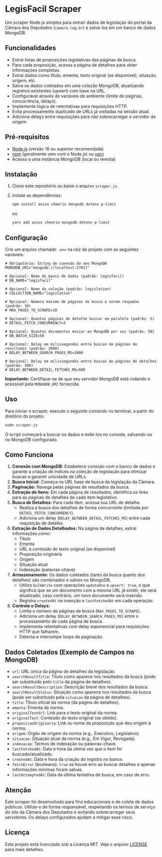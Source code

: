 # LegisFacil Scraper

Um scraper Node.js simples para extrair dados de legislação do portal da Câmara dos Deputados (`camara.leg.br`) e salvá-los em um banco de dados MongoDB.

## Funcionalidades

*   Extrai listas de proposições legislativas das páginas de busca.
*   Para cada proposição, acessa a página de detalhes para obter informações completas.
*   Extrai dados como título, ementa, texto original (se disponível), situação, origem, etc.
*   Salva os dados coletados em uma coleção MongoDB, atualizando registros existentes (upsert) com base na URL.
*   Configurável através de variáveis de ambiente (limite de páginas, concorrência, delays).
*   Implementa lógica de retentativas para requisições HTTP.
*   Evita processamento duplicado de URLs já visitadas na sessão atual.
*   Adiciona delays entre requisições para não sobrecarregar o servidor de origem.

## Pré-requisitos

*   [Node.js](https://nodejs.org/) (versão 16 ou superior recomendada)
*   [npm](https://www.npmjs.com/) (geralmente vem com o Node.js) ou [yarn](https://yarnpkg.com/)
*   Acesso a uma instância MongoDB (local ou remota)

## Instalação

1.  Clone este repositório ou baixe o arquivo `scraper.js`.

2.  Instale as dependências:
    ```bash
    npm install axios cheerio mongodb dotenv p-limit
    ```
    ou
    ```bash
    yarn add axios cheerio mongodb dotenv p-limit
    ```

## Configuração

Crie um arquivo chamado `.env` na raiz do projeto com as seguintes variáveis:

```env
# Obrigatório: String de conexão do seu MongoDB
MONGODB_URI="mongodb://localhost:27017"

# Opcional: Nome do banco de dados (padrão: legisfacil)
# DB_NAME="legisfacil"

# Opcional: Nome da coleção (padrão: legislation)
# COLLECTION_NAME="legislation"

# Opcional: Número máximo de páginas de busca a serem raspadas (padrão: 10)
# MAX_PAGES_TO_SCRAPE=10

# Opcional: Quantas páginas de detalhe buscar em paralelo (padrão: 5)
# DETAIL_FETCH_CONCURRENCY=5

# Opcional: Quantos documentos enviar ao MongoDB por vez (padrão: 50)
# DB_BATCH_SIZE=50

# Opcional: Delay em milissegundos entre buscas de páginas de resultados (padrão: 2000)
# DELAY_BETWEEN_SEARCH_PAGES_MS=2000

# Opcional: Delay em milissegundos entre buscas de páginas de detalhes (padrão: 500)
# DELAY_BETWEEN_DETAIL_FETCHES_MS=500
```

**Importante:** Certifique-se de que seu servidor MongoDB está rodando e acessível pela `MONGODB_URI` fornecida.

## Uso

Para iniciar o scraper, execute o seguinte comando no terminal, a partir do diretório do projeto:

```bash
node scraper.js
```

O script começará a buscar os dados e exibi-los no console, salvando-os no MongoDB configurado.

## Como Funciona

1.  **Conexão com MongoDB:** Estabelece conexão com o banco de dados e garante a criação de índices na coleção de legislação para otimizar buscas e garantir unicidade de URLs.
2.  **Busca Inicial:** Começa na URL base de busca da legislação da Câmara.
3.  **Paginação:** Navega pelas páginas de resultados da busca.
4.  **Extração de Itens:** Em cada página de resultados, identifica os links para as páginas de detalhes de cada item legislativo.
5.  **Busca de Detalhes:** Para cada item, acessa sua URL de detalhe.
    *   Realiza a busca dos detalhes de forma concorrente (limitada por `DETAIL_FETCH_CONCURRENCY`).
    *   Adiciona um delay (`DELAY_BETWEEN_DETAIL_FETCHES_MS`) entre cada requisição de detalhe.
6.  **Extração de Dados Detalhados:** Na página de detalhes, extrai informações como:
    *   Título
    *   Ementa
    *   URL e conteúdo do texto original (se disponível)
    *   Proposição originária
    *   Origem
    *   Situação atual
    *   Indexação (palavras-chave)
7.  **Armazenamento:** Os dados coletados (tanto da busca quanto dos detalhes) são combinados e salvos no MongoDB.
    *   Utiliza `bulkWrite` com operações `updateOne` e `upsert: true`, o que significa que se um documento com a mesma URL já existir, ele será atualizado; caso contrário, um novo documento será inserido.
    *   Registra `createdAt` na inserção e `lastFetchedAt` em cada operação.
8.  **Controle e Delays:**
    *   Limita o número de páginas de busca (`MAX_PAGES_TO_SCRAPE`).
    *   Adiciona um delay (`DELAY_BETWEEN_SEARCH_PAGES_MS`) entre o processamento de cada página de busca.
    *   Implementa retentativas com delay exponencial para requisições HTTP que falharem.
    *   Detecta e interrompe loops de paginação.

## Dados Coletados (Exemplo de Campos no MongoDB)

*   `url`: URL única da página de detalhes da legislação.
*   `searchResultTitle`: Título como aparece nos resultados da busca (pode ser substituído pelo `title` da página de detalhes).
*   `searchResultDescription`: Descrição breve dos resultados da busca.
*   `searchResultStatus`: Situação como aparece nos resultados da busca (pode ser substituído pela `situacao` da página de detalhes).
*   `title`: Título oficial da norma (da página de detalhes).
*   `ementa`: Ementa da norma.
*   `originalTextUrl`: Link para o texto original da norma.
*   `originalText`: Conteúdo do texto original (se obtido).
*   `proposicaoOriginaria`: Link ou nome da proposição que deu origem à norma.
*   `origem`: Órgão de origem da norma (e.g., Executivo, Legislativo).
*   `situacao`: Situação atual da norma (e.g., Em Vigor, Revogada).
*   `indexacao`: Termos de indexação ou palavras-chave.
*   `lastFetchedAt`: Data e hora da última vez que o item foi buscado/atualizado.
*   `createdAt`: Data e hora da criação do registro no banco.
*   `fetchError` (booleano): `true` se houve erro ao buscar detalhes e apenas informações mínimas foram salvas.
*   `lastAttemptedAt`: Data da última tentativa de busca, em caso de erro.

## Atenção

Este scraper foi desenvolvido para fins educacionais e de coleta de dados públicos. Utilize-o de forma responsável, respeitando os termos de serviço do site da Câmara dos Deputados e evitando sobrecarregar seus servidores. Os delays configurados ajudam a mitigar esse risco.

## Licença

Este projeto está licenciado sob a Licença MIT. Veja o arquivo [LICENSE](LICENSE) para mais detalhes.

